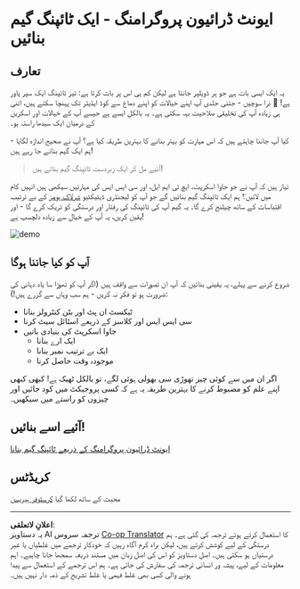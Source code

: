 <!--
CO_OP_TRANSLATOR_METADATA:
{
  "original_hash": "5adea7059676fcdb1b546ccd54c956c2",
  "translation_date": "2025-10-22T15:05:54+00:00",
  "source_file": "4-typing-game/README.md",
  "language_code": "ur"
}
-->
# ایونٹ ڈرائیون پروگرامنگ - ایک ٹائپنگ گیم بنائیں

## تعارف

یہ ایک ایسی بات ہے جو ہر ڈویلپر جانتا ہے لیکن کم ہی اس پر بات کرتا ہے: تیز ٹائپنگ ایک سپر پاور ہے! 🚀 ذرا سوچیں - جتنی جلدی آپ اپنے خیالات کو اپنے دماغ سے کوڈ ایڈیٹر تک پہنچا سکتے ہیں، اتنی ہی زیادہ آپ کی تخلیقی صلاحیت بہہ سکتی ہے۔ یہ بالکل ایسے ہے جیسے آپ کے خیالات اور اسکرین کے درمیان ایک سیدھا راستہ ہو۔

کیا آپ جاننا چاہتے ہیں کہ اس مہارت کو بہتر بنانے کا بہترین طریقہ کیا ہے؟ آپ نے صحیح اندازہ لگایا - ہم ایک گیم بنانے جا رہے ہیں!

> آئیے مل کر ایک زبردست ٹائپنگ گیم بناتے ہیں!

تیار ہیں کہ آپ نے جو جاوا اسکرپٹ، ایچ ٹی ایم ایل، اور سی ایس ایس کی مہارتیں سیکھی ہیں انہیں کام میں لائیں؟ ہم ایک ٹائپنگ گیم بنائیں گے جو آپ کو لیجنڈری ڈیٹیکٹیو [شرلاک ہومز](https://en.wikipedia.org/wiki/Sherlock_Holmes) کے بے ترتیب اقتباسات کے ساتھ چیلنج کرے گا۔ یہ گیم آپ کی ٹائپنگ کی رفتار اور درستگی کو ٹریک کرے گا - اور یقین کریں، یہ آپ کے خیال سے زیادہ دلچسپ ہے!

![demo](../../../4-typing-game/images/demo.gif)

## آپ کو کیا جاننا ہوگا

شروع کرنے سے پہلے، یہ یقینی بنائیں کہ آپ ان تصورات سے واقف ہیں (اگر آپ کو تھوڑا سا یاد دہانی کی ضرورت ہو تو فکر نہ کریں - ہم سب وہاں سے گزرے ہیں!):

- ٹیکسٹ ان پٹ اور بٹن کنٹرولز بنانا
- سی ایس ایس اور کلاسز کے ذریعے اسٹائل سیٹ کرنا  
- جاوا اسکرپٹ کی بنیادی باتیں
  - ایک ارے بنانا
  - ایک بے ترتیب نمبر بنانا
  - موجودہ وقت حاصل کرنا

اگر ان میں سے کوئی چیز تھوڑی سی بھولی ہوئی لگے، تو بالکل ٹھیک ہے! کبھی کبھی اپنے علم کو مضبوط کرنے کا بہترین طریقہ یہ ہے کہ کسی پروجیکٹ میں کود جائیں اور چیزوں کو راستے میں سیکھیں۔

## آئیے اسے بنائیں!

[ایونٹ ڈرائیون پروگرامنگ کے ذریعے ٹائپنگ گیم بنانا](./typing-game/README.md)

## کریڈٹس

محبت کے ساتھ لکھا گیا [کرسٹوفر ہیریسن](http://www.twitter.com/geektrainer)

---

**اعلانِ لاتعلقی**:  
یہ دستاویز AI ترجمہ سروس [Co-op Translator](https://github.com/Azure/co-op-translator) کا استعمال کرتے ہوئے ترجمہ کی گئی ہے۔ ہم درستگی کے لیے کوشش کرتے ہیں، لیکن براہ کرم آگاہ رہیں کہ خودکار ترجمے میں غلطیاں یا غیر درستیاں ہو سکتی ہیں۔ اصل دستاویز کو اس کی اصل زبان میں مستند ذریعہ سمجھا جانا چاہیے۔ اہم معلومات کے لیے، پیشہ ور انسانی ترجمہ کی سفارش کی جاتی ہے۔ ہم اس ترجمے کے استعمال سے پیدا ہونے والی کسی بھی غلط فہمی یا غلط تشریح کے ذمہ دار نہیں ہیں۔